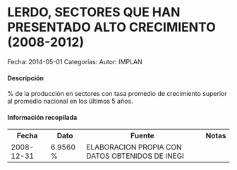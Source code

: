 LERDO, SECTORES QUE HAN PRESENTADO ALTO CRECIMIENTO (2008-2012)
=====

Fecha: 2014-05-01
Categorías: 
Autor: IMPLAN

#### Descripción

% de la producción en sectores con tasa promedio de crecimiento superior al promedio nacional en los últimos 5 años.

#### Información recopilada

<table class="table table-hover table-bordered">
  <tr><th>Fecha</th><th>Dato</th><th>Fuente</th><th>Notas</th></tr>
  <tr><td>2008-12-31</td><td>6.9560 %</td><td>ELABORACION PROPIA CON DATOS OBTENIDOS DE INEGI</td><td></td></tr>
</table>
